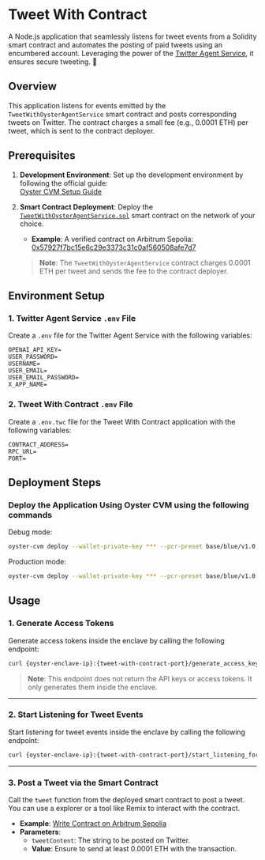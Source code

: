 # Tweet With Contract

A Node.js application that seamlessly listens for tweet events from a Solidity smart contract and automates the posting of paid tweets using an encumbered account. Leveraging the power of the [Twitter Agent Service](https://github.com/marlinprotocol/twitter-agent-service), it ensures secure tweeting. 🚀

## Overview

This application listens for events emitted by the `TweetWithOysterAgentService` smart contract and posts corresponding tweets on Twitter. The contract charges a small fee (e.g., 0.0001 ETH) per tweet, which is sent to the contract deployer.

## Prerequisites

1. **Development Environment**: Set up the development environment by following the official guide:  
   [Oyster CVM Setup Guide](https://docs.marlin.org/oyster/build-cvm/tutorials/setup)

2. **Smart Contract Deployment**: Deploy the [`TweetWithOysterAgentService.sol`](./TweetWithOysterAgentService.sol) smart contract on the network of your choice.  
   - **Example**: A verified contract on Arbitrum Sepolia:  
     [0x57927f7bc15e6c29e3373c31c0af560508afe7d7](https://sepolia.arbiscan.io/address/0x57927f7bc15e6c29e3373c31c0af560508afe7d7#code)

   > **Note**: The `TweetWithOysterAgentService` contract charges 0.0001 ETH per tweet and sends the fee to the contract deployer.

## Environment Setup

### 1. Twitter Agent Service `.env` File

Create a `.env` file for the Twitter Agent Service with the following variables:

```plaintext
OPENAI_API_KEY=
USER_PASSWORD=
USERNAME=
USER_EMAIL=
USER_EMAIL_PASSWORD=
X_APP_NAME=
```

### 2. Tweet With Contract `.env` File
Create a `.env.twc` file for the Tweet With Contract application with the following variables:
```plaintext
CONTRACT_ADDRESS=
RPC_URL=
PORT=
```

## Deployment Steps

### Deploy the Application Using Oyster CVM using the following commands
Debug mode:
```bash
oyster-cvm deploy --wallet-private-key *** --pcr-preset base/blue/v1.0.0/amd64 --duration-in-minutes 60 --debug --no-stream --docker-compose docker-compose.yml --operator *** --instance-type r6i.xlarge --image-url https://artifacts.marlin.org/oyster/eifs/base-blue_v1.0.0_linux_amd64.eif --init-params ".env:0:1:file:.env" --init-params ".env.twc:0:0:file:.env.twc"
```


Production mode:
```bash
oyster-cvm deploy --wallet-private-key *** --pcr-preset base/blue/v1.0.0/amd64 --duration-in-minutes 60 --docker-compose docker-compose.yml --operator *** --instance-type r6i.xlarge --image-url https://artifacts.marlin.org/oyster/eifs/base-blue_v1.0.0_linux_amd64.eif --init-params ".env:0:1:file:.env" --init-params ".env.twc:0:1:file:.env.twc"
```

## Usage

### 1. Generate Access Tokens
Generate access tokens inside the enclave by calling the following endpoint:
```bash
curl {oyster-enclave-ip}:{tweet-with-contract-port}/generate_access_keys
```
> **Note**: This endpoint does not return the API keys or access tokens. It only generates them inside the enclave.

---

### 2. Start Listening for Tweet Events
Start listening for tweet events inside the enclave by calling the following endpoint:
```bash
curl {oyster-enclave-ip}:{tweet-with-contract-port}/start_listening_for_tweet_events
```

---

### 3. Post a Tweet via the Smart Contract
Call the `tweet` function from the deployed smart contract to post a tweet. You can use a explorer or a tool like Remix to interact with the contract.

- **Example**: [Write Contract on Arbitrum Sepolia](https://sepolia.arbiscan.io/address/0x57927f7bc15e6c29e3373c31c0af560508afe7d7#writeContract)
- **Parameters**:
  - `tweetContent`: The string to be posted on Twitter.
  - **Value**: Ensure to send at least 0.0001 ETH with the transaction.


